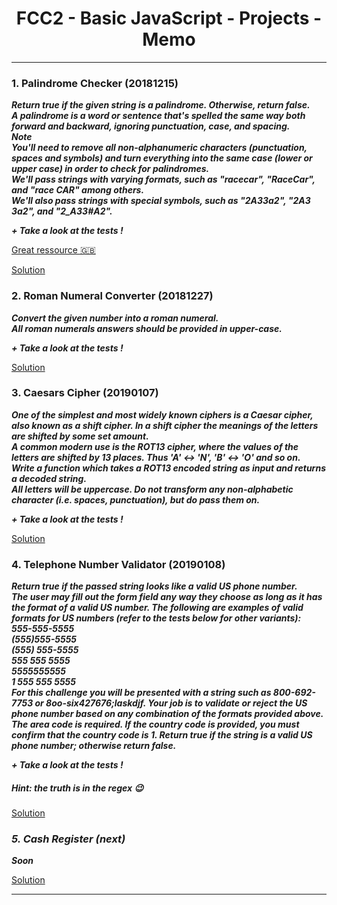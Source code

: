 <h1 align="center">FCC2 - Basic JavaScript - Projects - Memo</h1>

***

### 1. Palindrome Checker (20181215)
_**Return true if the given string is a palindrome. Otherwise, return false.  
A palindrome is a word or sentence that's spelled the same way both forward and backward, ignoring punctuation, case, and spacing.  
Note  
You'll need to remove all non-alphanumeric characters (punctuation, spaces and symbols) and turn everything into the same case (lower or upper case) in order to check for palindromes.  
We'll pass strings with varying formats, such as "racecar", "RaceCar", and "race CAR" among others.  
We'll also pass strings with special symbols, such as "2A3*3a2", "2A3 3a2", and "2_A3*3#A2".**_

_**+ Take a look at the tests !**_

[Great ressource :gb:](https://medium.freecodecamp.org/two-ways-to-check-for-palindromes-in-javascript-64fea8191fd7)

[Solution](https://github.com/codingk8/freeCodeCamp_Curriculum/blob/master/fcc2_pro1_palindrome.js)

### 2. Roman Numeral Converter (20181227)
_**Convert the given number into a roman numeral.  
All roman numerals answers should be provided in upper-case.**_

_**+ Take a look at the tests !**_

[Solution](https://github.com/codingk8/freeCodeCamp_Curriculum/blob/master/fcc2_pro2_roman_converter.js)

### 3. Caesars Cipher (20190107)
_**One of the simplest and most widely known ciphers is a Caesar cipher, also known as a shift cipher. In a shift cipher the meanings of the letters are shifted by some set amount.  
A common modern use is the ROT13 cipher, where the values of the letters are shifted by 13 places. Thus 'A' ↔ 'N', 'B' ↔ 'O' and so on.  
Write a function which takes a ROT13 encoded string as input and returns a decoded string.  
All letters will be uppercase. Do not transform any non-alphabetic character (i.e. spaces, punctuation), but do pass them on.**_

_**+ Take a look at the tests !**_

[Solution](https://github.com/codingk8/freeCodeCamp_Curriculum/blob/master/fcc2_pro3_caesars_cipher.js)

### 4. Telephone Number Validator (20190108)
_**Return true if the passed string looks like a valid US phone number.  
The user may fill out the form field any way they choose as long as it has the format of a valid US number. The following are examples of valid formats for US numbers (refer to the tests below for other variants):  
555-555-5555  
(555)555-5555  
(555) 555-5555  
555 555 5555  
5555555555  
1 555 555 5555  
For this challenge you will be presented with a string such as 800-692-7753 or 8oo-six427676;laskdjf. Your job is to validate or reject the US phone number based on any combination of the formats provided above. The area code is required. If the country code is provided, you must confirm that the country code is 1. Return true if the string is a valid US phone number; otherwise return false.**_

_**+ Take a look at the tests !**_

##### Hint: the truth is in the regex :wink:

[Solution](https://github.com/codingk8/freeCodeCamp_Curriculum/blob/master/fcc2_pro4_telephone_number_validator.js)

### _5. Cash Register (next)_
_**Soon**_

[Solution](#)

***
